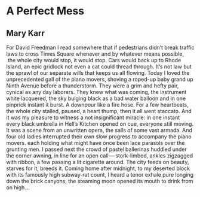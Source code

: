 # A Perfect Mess
## Mary Karr
For David Freedman
I read somewhere
that if pedestrians didn’t break traffic laws to cross
Times Square whenever and by whatever means possible,
       the whole city
would stop, it would stop.
Cars would back up to Rhode Island,
an epic gridlock not even a cat
could thread through. It’s not law but the sprawl
of our separate wills that keeps us all flowing. Today I loved
the unprecedented gall
of the piano movers, shoving a roped-up baby grand
up Ninth Avenue before a thunderstorm.
They were a grim and hefty pair, cynical
as any day laborers. They knew what was coming,
the instrument white lacquered, the sky bulging black
as a bad water balloon and in one pinprick instant
it burst. A downpour like a fire hose.
For a few heartbeats, the whole city stalled,
paused, a heart thump, then it all went staccato.
And it was my pleasure to witness a not
insignificant miracle: in one instant every black
umbrella in Hell’s Kitchen opened on cue, everyone
still moving. It was a scene from an unwritten opera,
the sails of some vast armada.
And four old ladies interrupted their own slow progress
to accompany the piano movers.
each holding what might have once been
lace parasols over the grunting men. I passed next
the crowd of pastel ballerinas huddled
under the corner awning,
in line for an open call — stork-limbed, ankles
zigzagged with ribbon, a few passing a lit cigarette
around. The city feeds on beauty, starves
for it, breeds it. Coming home after midnight,
to my deserted block with its famously high
subway-rat count, I heard a tenor exhale pure
longing down the brick canyons, the steaming moon
opened its mouth to drink from on high ...